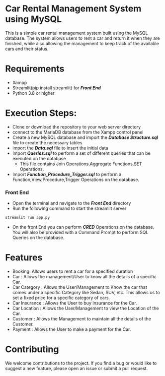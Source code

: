 # Car Rental Management System using MySQL
This is a simple car rental management system built using the MySQL database. The system allows users to rent a car and return it when they are finished, while also allowing the management to keep track of the available cars and their status.

# Requirements
- Xampp
- Streamlit(pip install streamlit) for ***Front End***
- Python 3.8 or higher
# Execution Steps:
- Clone or download the repository to your web server directory
- connect to the MariaDB database from the Xampp control panel
- Create a new MySQL database and import the ***Database Structure.sql*** file to create the necessary tables
- import the ***Data.sql*** file to insert the initial data
- Import ***Queries.sql*** to perform a set of different queries that can be executed on the database
   - This file contains Join Operations,Aggregate Functions,SET Operations.
- Import ***Function_Procedure_Trigger.sql*** to perform a Function,View,Procedure,Trigger Operations on the database.

### Front End
- Open the terminal and navigate to the ***Front End*** directory
- Run the following command to start the streamlit server
```bash
streamlit run app.py
```
- On the front End you can perform ***CRED*** Operations on the database. You will also be provided with a Command Prompt to perform SQL Queries on the database.

# Features
- Booking: Allows users to rent a car for a specified duration
- Car : Allows the management/User to know all the details of a specific Car.
- Car Category : Allows the User/Management to Know the car that comes under a specific Category like Sedan, SUV, etc.
               This allows us to set a fixed price for a specific category of cars.
- Car Insurance : Allows the User to buy Insurance for the Car.
- Car Location : Allows the User/Management to view the Location of the Car.
- Customer : Allows the Management to maintain all the details of the Customer.
- Payment : Allows the User to make a payment for the Car.




# Contributing
We welcome contributions to the project. If you find a bug or would like to suggest a new feature, please open an issue or submit a pull request.
